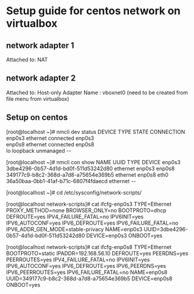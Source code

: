 # Setup guide for centos network on virtualbox

## network adapter 1
  Attached to: NAT
## network adapter 2
  Attached to: Host-only Adapter
  Name : vboxnet0 (need to be created from file menu from virtualbox)


## Setup on centos

[root@localhost ~]# nmcli dev status
DEVICE  TYPE      STATE      CONNECTION 
enp0s3  ethernet  connected  enp0s3     
enp0s8  ethernet  connected  enp0s8     
lo      loopback  unmanaged  --        

[root@localhost ~]# nmcli con show
NAME    UUID                                  TYPE      DEVICE 
enp0s3  3dbe4296-0b57-4d1d-bd0f-511d53242d80  ethernet  enp0s3 
enp0s8  349177c9-b8c2-368d-a7d8-a75654e369b5  ethernet  enp0s8 
eth0    36a50baa-0bb1-41af-b71c-6807f4fdaecd  ethernet  --    

[root@localhost ~]# cd /etc/sysconfig/network-scripts/

[root@localhost network-scripts]# cat ifcfg-enp0s3
TYPE=Ethernet
PROXY_METHOD=none
BROWSER_ONLY=no
BOOTPROTO=dhcp
DEFROUTE=yes
IPV4_FAILURE_FATAL=no
IPV6INIT=yes
IPV6_AUTOCONF=yes
IPV6_DEFROUTE=yes
IPV6_FAILURE_FATAL=no
IPV6_ADDR_GEN_MODE=stable-privacy
NAME=enp0s3
UUID=3dbe4296-0b57-4d1d-bd0f-511d53242d80
DEVICE=enp0s3
ONBOOT=yes

[root@localhost network-scripts]# cat ifcfg-enp0s8
TYPE=Ethernet
BOOTPROTO=static
IPADDR=192.168.56.10
DEFROUTE=yes
PEERDNS=yes
PEERROUTES=yes
IPV4_FAILURE_FATAL=no
IPV6INIT=yes
IPV6_AUTOCONF=yes
IPV6_DEFROUTE=yes
IPV6_PEERDNS=yes
IPV6_PEERROUTES=yes
IPV6_FAILURE_FATAL=no
NAME=enp0s8
UUID=349177c9-b8c2-368d-a7d8-a75654e369b5
DEVICE=enp0s8
ONBOOT=yes
